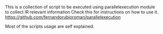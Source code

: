This is a collection of script to be executed using parallelexecution module to collect IR relevant information
Check this for instructions on how to use it.
https://github.com/fernandorubioroman/parallelexecution

Most of the scripts usage are self explained.
